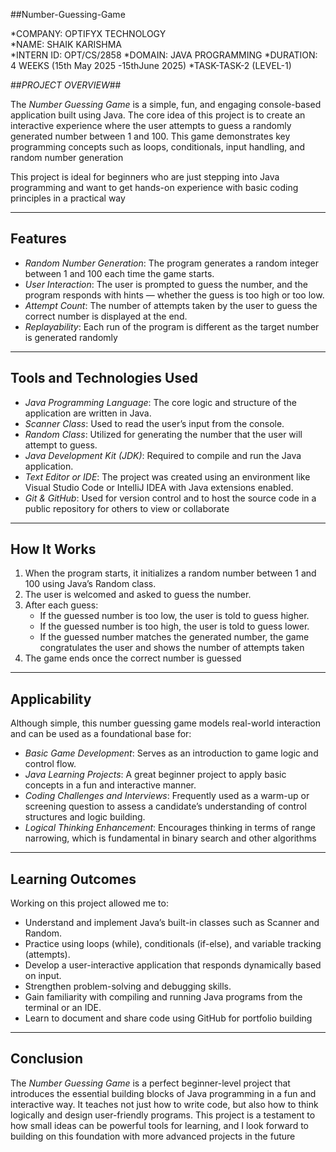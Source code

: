 ##Number-Guessing-Game

*COMPANY: OPTIFYX TECHNOLOGY  
*NAME: SHAIK KARISHMA  
*INTERN ID: OPT/CS/2858 
*DOMAIN: JAVA PROGRAMMING 
*DURATION: 4 WEEKS (15th May 2025 -15thJune 2025)
*TASK-TASK-2 (LEVEL-1)

##*PROJECT OVERVIEW*##

The *Number Guessing Game* is a simple, fun, and engaging console-based application built using Java. The core idea of this project is to create an interactive experience where the user attempts to guess a randomly generated number between 1 and 100. This game demonstrates key programming concepts such as loops, conditionals, input handling, and random number generation 

This project is ideal for beginners who are just stepping into Java programming and want to get hands-on experience with basic coding principles in a practical way

---

## Features

- *Random Number Generation*: The program generates a random integer between 1 and 100 each time the game starts.
- *User Interaction*: The user is prompted to guess the number, and the program responds with hints — whether the guess is too high or too low.
- *Attempt Count*: The number of attempts taken by the user to guess the correct number is displayed at the end.
- *Replayability*: Each run of the program is different as the target number is generated randomly

---

## Tools and Technologies Used

- *Java Programming Language*: The core logic and structure of the application are written in Java.
- *Scanner Class*: Used to read the user’s input from the console.
- *Random Class*: Utilized for generating the number that the user will attempt to guess.
- *Java Development Kit (JDK)*: Required to compile and run the Java application.
- *Text Editor or IDE*: The project was created using an environment like Visual Studio Code or IntelliJ IDEA with Java extensions enabled.
- *Git & GitHub*: Used for version control and to host the source code in a public repository for others to view or collaborate

---

## How It Works

1. When the program starts, it initializes a random number between 1 and 100 using Java’s Random class.
2. The user is welcomed and asked to guess the number.
3. After each guess:
   - If the guessed number is too low, the user is told to guess higher.
   - If the guessed number is too high, the user is told to guess lower.
   - If the guessed number matches the generated number, the game congratulates the user and shows the number of attempts taken
4. The game ends once the correct number is guessed

---

## Applicability

Although simple, this number guessing game models real-world interaction and can be used as a foundational base for:
- *Basic Game Development*: Serves as an introduction to game logic and control flow.
- *Java Learning Projects*: A great beginner project to apply basic concepts in a fun and interactive manner.
- *Coding Challenges and Interviews*: Frequently used as a warm-up or screening question to assess a candidate’s understanding of control structures and logic building.
- *Logical Thinking Enhancement*: Encourages thinking in terms of range narrowing, which is fundamental in binary search and other algorithms

---

## Learning Outcomes

Working on this project allowed me to:
- Understand and implement Java’s built-in classes such as Scanner and Random.
- Practice using loops (while), conditionals (if-else), and variable tracking (attempts).
- Develop a user-interactive application that responds dynamically based on input.
- Strengthen problem-solving and debugging skills.
- Gain familiarity with compiling and running Java programs from the terminal or an IDE.
- Learn to document and share code using GitHub for portfolio building

---

## Conclusion

The *Number Guessing Game* is a perfect beginner-level project that introduces the essential building blocks of Java programming in a fun and interactive way. It teaches not just how to write code, but also how to think logically and design user-friendly programs. This project is a testament to how small ideas can be powerful tools for learning, and I look forward to building on this foundation with more advanced projects in the future
